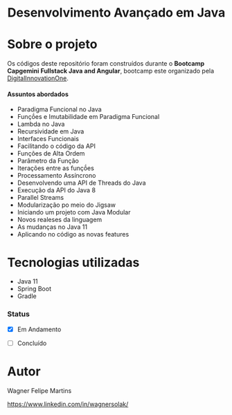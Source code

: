 <h1 align="center">Desenvolvimento Avançado em Java</h1> 


# Sobre o projeto

Os códigos deste repositório foram construídos durante o **Bootcamp Capgemini Fullstack Java and Angular**, bootcamp este organizado pela [DigitalInnovationOne](https://digitalinnovation.one/sign-in "Site da DigitalInnovationOne").


#### Assuntos abordados
- Paradigma Funcional no Java
- Funçṍes e Imutabilidade em Paradigma Funcional
- Lambda no Java
- Recursividade em Java
- Interfaces Funcionais
- Facilitando o código da API
- Funções de Alta Ordem
- Parâmetro da Função
- Iterações entre as funçṍes
- Processamento Assíncrono 
- Desenvolvendo uma API de Threads do Java
- Execução da API do Java 8
- Parallel Streams
- Modularização po meio do Jigsaw
- Iniciando um projeto com Java Modular
- Novos realeses da linguagem
- As mudanças no Java 11
- Aplicando no código as novas features



# Tecnologias utilizadas

- Java 11
- Spring Boot
- Gradle



### Status

- [X] Em Andamento
- [ ] Concluído


# Autor

Wagner Felipe Martins

https://www.linkedin.com/in/wagnersolak/
